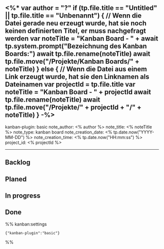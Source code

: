 <%*
var author = "?"
if (tp.file.title == "Untitled" || tp.file.title == "Unbenannt")  {
	// Wenn die Datei gerade neu erzeugt wurde, hat sie noch keinen definierten Titel, er muss nachgefragt werden
	var noteTitle = "Kanban Board - " + await tp.system.prompt("Bezeichnung des Kanban Boards:")
	await tp.file.rename(noteTitle)
	await tp.file.move("/Projekte/Kanban Boards/" + noteTitle)
} else {
	// Wenn die Datei aus einem Link erzeugt wurde, hat sie den Linknamen als Dateinamen
	var projectId = tp.file.title
	var noteTitle = "Kanban Board - " + projectId
	await tp.file.rename(noteTitle)
	await tp.file.move("/Projekte/" + projectId + "/" + noteTitle)
}
-%>
---

kanban-plugin: basic
note_author:  <% author %>
note_title: <% noteTitle %>
note_type: kanban board
note_creation_date: <% tp.date.now("YYYY-MM-DD") %>
note_creation_time:  <% tp.date.now("HH:mm:ss") %>
project_id: <% projectId %>

---

## Backlog



## Planed



## In progress



## Done





%% kanban:settings
```
{"kanban-plugin":"basic"}
```
%%